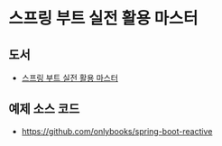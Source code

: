 # 스프링 부트 실전 활용 마스터

## 도서
* [스프링 부트 실전 활용 마스터](http://www.yes24.com/Product/Goods/101803558)

## 예제 소스 코드 
* https://github.com/onlybooks/spring-boot-reactive